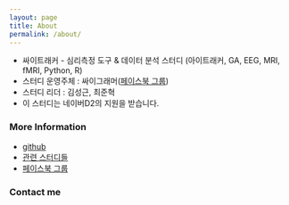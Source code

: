 ```yaml
---
layout: page
title: About
permalink: /about/
---
```


* 싸이트래커 - 심리측정 도구 & 데이터 분석 스터디 (아이트래커, GA, EEG, MRI, fMRI, Python, R)
* 스터디 운영주체 : 싸이그래머([페이스북 그룹](https://www.facebook.com/groups/psygrammer/))
* 스터디 리더 : 김성근, 최준혁
* 이 스터디는 네이버D2의 지원을 받습니다.

### More Information

* [github](https://github.com/psygrammer/psytracker)
* [관련 스터디들](http://psygrammer.github.io/)
* [페이스북 그룹](https://www.facebook.com/groups/psygrammer/)


### Contact me

